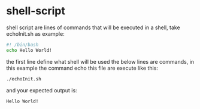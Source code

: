 # shell-script
shell script are lines of commands that will be executed in a shell, take echoInit.sh as example:
```bash
#! /bin/bash
echo Hello World!
```
the first line define what shell will be used
the below lines are commands, in this example the command echo
this file are execute like this:
```bash
./echoInit.sh
```
and your expected output is:
```bash
Hello World!
```